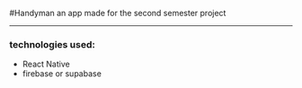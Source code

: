 #Handyman
an app made for the second semester project

------------
### technologies used:
- React Native
- firebase or supabase